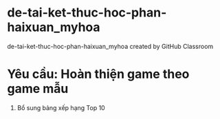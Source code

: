 # de-tai-ket-thuc-hoc-phan-haixuan_myhoa
de-tai-ket-thuc-hoc-phan-haixuan_myhoa created by GitHub Classroom

# Yêu cầu: Hoàn thiện game theo game mẫu
1. Bổ sung bảng xếp hạng Top 10
